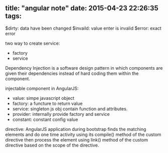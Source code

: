 title: "angular note"
date: 2015-04-23 22:26:35
tags:
---

$dirty: data have been changed
$invaild: value enter is invalid
$error: exact error

two way to create service:
 - factory 
 - service

Dependency Injection is a software design pattern in which components are given their dependencies instead of hard coding them within the component.

injectable component in AngularJS:
- value: simpe javascript object
- factory: a functure to return value
- service: singleton js obj contain function and attributes.
- provider: internally provide factory and service
- constant: constant config value

directive: AngularJS application during bootstrap finds the matching elements and do one time activity using its compile() method of the custom directive then process the element using link() method of the custom directive based on the scope of the directive.
